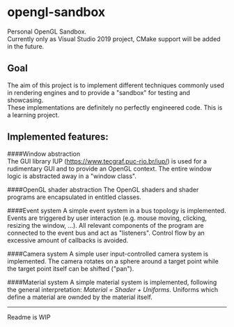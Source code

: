 # opengl-sandbox
Personal OpenGL Sandbox.   
Currently only as Visual Studio 2019 project, CMake support will be added in the future.   

## Goal
The aim of this project is to implement different techniques commonly used in rendering engines and to provide a "sandbox" 
for testing and showcasing.  
These implementations are definitely no perfectly engineered code. This is a learning project.

## Implemented features:
####Window abstraction   
The GUI library IUP (<https://www.tecgraf.puc-rio.br/iup/>) is used for a rudimentary GUI and to provide an OpenGL context.
The entire window logic is abstracted away in a "window class".

####OpenGL shader abstraction
The OpenGL shaders and shader programs are encapsulated in entitled classes.

####Event system
A simple event system in a bus topology is implemented. Events are triggered by user interaction (e.g. mouse moving, clicking, 
resizing the window, ...). 
All relevant components of the program are connected to the event bus and act as "listeners". Control flow by an excessive amount of 
callbacks is avoided.

####Camera system
A simple user input-controlled camera system is implemented. The camera rotates on a sphere around a target point while
the target point itself can be shifted ("pan").

####Material system
A simple material system is implemented, following the general interpretation: *Material = Shader + Uniforms*.
Uniforms which define a material are ownded by the material itself.


---

Readme is WIP
